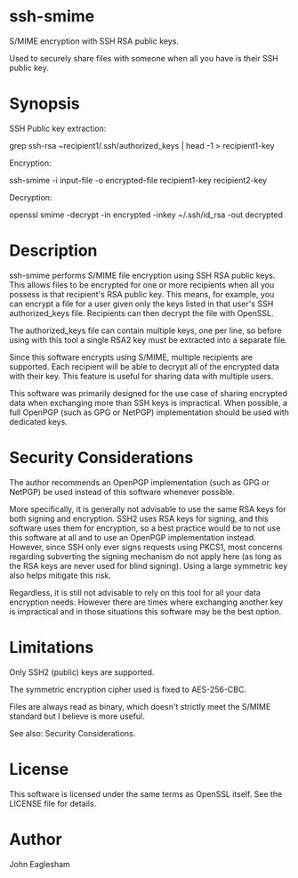 ssh-smime
=========

S/MIME encryption with SSH RSA public keys.

Used to securely share files with someone when all you have is their SSH public
key.


Synopsis
=======

SSH Public key extraction:

grep ssh-rsa ~recipient1/.ssh/authorized_keys | head -1 > recipient1-key

Encryption:

ssh-smime -i input-file -o encrypted-file recipient1-key recipient2-key

Decryption:

openssl smime -decrypt -in encrypted -inkey ~/.ssh/id_rsa -out decrypted


Description
===========

ssh-smime performs S/MIME file encryption using SSH RSA public keys. This
allows files to be encrypted for one or more recipients when all you possess is
that recipient's RSA public key. This means, for example, you can encrypt a
file for a user given only the keys listed in that user's SSH authorized_keys
file. Recipients can then decrypt the file with OpenSSL.

The authorized_keys file can contain multiple keys, one per line, so before
using with this tool a single RSA2 key must be extracted into a separate file.

Since this software encrypts using S/MIME, multiple recipients are supported.
Each recipient will be able to decrypt all of the encrypted data with their
key. This feature is useful for sharing data with multiple users.

This software was primarily designed for the use case of sharing encrypted data
when exchanging more than SSH keys is impractical. When possible, a full
OpenPGP (such as GPG or NetPGP) implementation should be used with dedicated
keys.


Security Considerations
=======================

The author recommends an OpenPGP implementation (such as GPG or NetPGP) be used
instead of this software whenever possible.

More specifically, it is generally not advisable to use the same RSA keys for
both signing and encryption. SSH2 uses RSA keys for signing, and this software
uses them for encryption, so a best practice would be to not use this software
at all and to use an OpenPGP implementation instead. However, since SSH only
ever signs requests using PKCS1, most concerns regarding subverting the signing
mechanism do not apply here (as long as the RSA keys are never used for blind
signing). Using a large symmetric key also helps mitigate this risk.

Regardless, it is still not advisable to rely on this tool for all your data
encryption needs. However there are times where exchanging another key is
impractical and in those situations this software may be the best option.


Limitations
===========

Only SSH2 (public) keys are supported.

The symmetric encryption cipher used is fixed to AES-256-CBC.

Files are always read as binary, which doesn't strictly meet the S/MIME
standard but I believe is more useful.

See also: Security Considerations.


License
=======

This software is licensed under the same terms as OpenSSL itself. See the
LICENSE file for details.


Author
======

John Eaglesham

